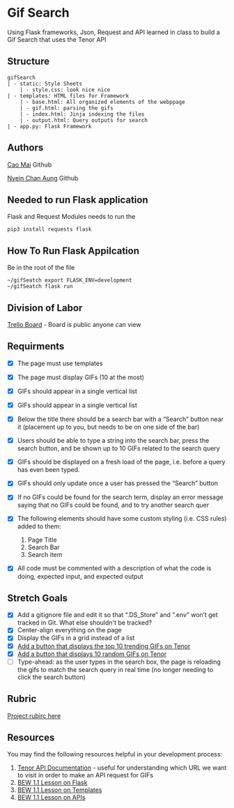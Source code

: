 # Gif Search 
Using Flask frameworks, Json, Request and API learned in class to build a Gif Search that uses the Tenor API


## Structure
```
gifSearch
| - static: Style Sheets
    | - style.css: look nice nice
| - templates: HTML files for Framework
    | - base.html: All organized elements of the webppage
    | - gif.html: parsing the gifs
    | - index.html: Jinja indexing the files
    | - output.html: Query outputs for search
| - app.py: Flask Framework
```

## Authors
[Cao Mai](github.com/NinjaAung) Github

[Nyein Chan Aung](github.com/caocmai) Github

## Needed to run Flask application
Flask and Request Modules needs to run the

```
pip3 install requests flask
```

## How To Run Flask Appilcation
Be in the root of the file

```
~/gifSeatch export FLASK_ENV=development
~/gifSeatch flask run
```

## Division of Labor
[Trello Board](https://trello.com/b/TGQ3SeYq/gifsearch) - Board is public anyone can view

## Requirments
- [x] The page must use templates
- [x] The page must display GIFs (10 at the most)
- [x] GIFs should appear in a single vertical list
- [x] GIFs should appear in a single vertical list
- [x] Below the title there should be a search bar with a “Search” button near it (placement up to you, but needs to be on one side of the bar)
- [x] Users should be able to type a string into the search bar, press the search button, and be shown up to 10 GIFs related to the search query
- [x] GIFs should be displayed on a fresh load of the page, i.e. before a query has even been typed.
- [x] GIFs should only update once a user has pressed the “Search” button
- [X] If no GIFs could be found for the search term, display an error message saying that no GIFs could be found, and to try another search quer
- [x] The following elements should have some custom styling (i.e. CSS rules) added to them:
    1. Page Title
    2. Search Bar
    3. Search item
- [x] All code must be commented with a description of what the code is doing, expected input, and expected output


## Stretch Goals
- [x] Add a gitignore file and edit it so that “.DS_Store” and “.env” won’t get tracked in Git. What else shouldn't be tracked?
- [x] Center-align everything on the page
- [x] Display the GIFs in a grid instead of a list
- [x] [Add a button that displays the top 10 trending GIFs on Tenor](https://tenor.com/gifapi/documentation#endpoints-trendinggifs)
- [x] [Add a button that displays 10 random GIFs on Tenor](https://tenor.com/gifapi/documentation#endpoints-random)
- [ ] Type-ahead: as the user types in the search box, the page is reloading the gifs to match the search query in real time (no longer needing to click the search button)

## Rubric
[Project rubirc here](https://docs.google.com/document/d/1u8zn_w9kQceK1y0f0F6QEWWgP8T7KRsQvQOIvlzyMi0/edit)


## Resources

You may find the following resources helpful in your development process:

1. [Tenor API Documentation](https://tenor.com/gifapi/documentation) - useful for understanding which URL we want to visit in order to make an API request for GIFs
2. [BEW 1.1 Lesson on Flask](https://make-school-courses.github.io/BEW-1.1-RESTful-and-Resourceful-MVC-Architecture/#/./Lessons/03-Intro-to-Flask/README)
3. [BEW 1.1 Lesson on Templates](https://make-school-courses.github.io/BEW-1.1-RESTful-and-Resourceful-MVC-Architecture/#/./Lessons/04-Flask-Templating/README)
4. [BEW 1.1 Lesson on APIs](https://make-school-courses.github.io/BEW-1.1-RESTful-and-Resourceful-MVC-Architecture/#/./Lessons/05-URLs-HTTP-REST-and-Reading-Errors/README)
